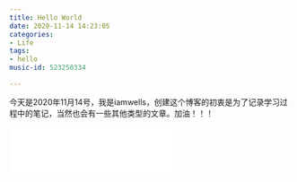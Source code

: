 ```yaml
---
title: Hello World
date: 2020-11-14 14:23:05
categories:
- Life
tags:
- hello
music-id: 523250334

---
```


今天是2020年11月14号，我是iamwells，创建这个博客的初衷是为了记录学习过程中的笔记，当然也会有一些其他类型的文章。加油！！！

<iframe src="//music.163.com/outchain/player?type=2&id={{ page.music-id }}&auto=1&height=66" frameborder="0px" height="86x" marginheight="0x" marginwidth="0px"></iframe>







